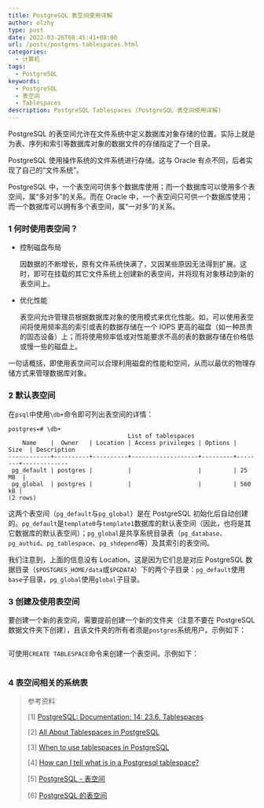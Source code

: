 ```yaml
---
title: PostgreSQL 表空间使用详解
author: olzhy
type: post
date: 2022-03-26T08:45:41+08:00
url: /posts/postgres-tablespaces.html
categories:
  - 计算机
tags:
  - PostgreSQL
keywords:
  - PostgreSQL
  - 表空间
  - Tablespaces
description: PostgreSQL Tablespaces (PostgreSQL 表空间使用详解)
---
```


PostgreSQL 的表空间允许在文件系统中定义数据库对象存储的位置。实际上就是为表、序列和索引等数据库对象的数据文件的存储指定了一个目录。

PostgreSQL 使用操作系统的文件系统进行存储。这与 Oracle 有点不同，后者实现了自己的“文件系统”。

PostgreSQL 中，一个表空间可供多个数据库使用；而一个数据库可以使用多个表空间，属“多对多”的关系。而在 Oracle 中，一个表空间只可供一个数据库使用；而一个数据库可以拥有多个表空间，属“一对多”的关系。

### 1 何时使用表空间？

- 控制磁盘布局

  因数据的不断增长，原有文件系统快满了，又因某些原因无法得到扩展。这时，即可在挂载的其它文件系统上创建新的表空间，并将现有对象移动到新的表空间上。

- 优化性能

  表空间允许管理员根据数据库对象的使用模式来优化性能。如，可以使用表空间将使用频率高的索引或表的数据存储在一个 IOPS 更高的磁盘（如一种昂贵的固态设备）上；而将使用频率低或对性能要求不高的表的数据存储在价格低或慢一些的磁盘上。

一句话概括，即使用表空间可以合理利用磁盘的性能和空间，从而以最优的物理存储方式来管理数据库对象。

### 2 默认表空间

在`psql`中使用`\db+`命令即可列出表空间的详情：

```text
postgres=# \db+
                                  List of tablespaces
    Name    |  Owner   | Location | Access privileges | Options |  Size  | Description
------------+----------+----------+-------------------+---------+--------+-------------
 pg_default | postgres |          |                   |         | 25 MB  |
 pg_global  | postgres |          |                   |         | 560 kB |
(2 rows)
```

这两个表空间（`pg_default`与`pg_global`）是在 PostgreSQL 初始化后自动创建的。`pg_default`是`template0`与`template1`数据库的默认表空间（因此，也将是其它数据库的默认表空间）；`pg_global`是共享系统目录表（`pg_database`、`pg_authid`、`pg_tablespace`、`pg_shdepend`等）及其索引的表空间。

我们注意到，上面的信息没有 Location。这是因为它们总是对应 PostgreSQL 数据目录（`$POSTGRES_HOME/data`或`$PGDATA`）下的两个子目录：`pg_default`使用`base`子目录，`pg_global`使用`global`子目录。

### 3 创建及使用表空间

要创建一个新的表空间，需要提前创建一个新的文件夹（注意不要在 PostgreSQL 数据文件夹下创建），且该文件夹的所有者须是`postgres`系统用户。示例如下：

```shell

```

可使用`CREATE TABLESPACE`命令来创建一个表空间。示例如下：

```sql

```

### 4 表空间相关的系统表

> 参考资料
>
> \[1\] [PostgreSQL: Documentation: 14: 23.6. Tablespaces](https://www.postgresql.org/docs/14/manage-ag-tablespaces.html)
>
> \[2\] [All About Tablespaces in PostgreSQL](https://pgdash.io/blog/tablespaces-postgres.html)
>
> \[3\] [When to use tablespaces in PostgreSQL](https://www.cybertec-postgresql.com/en/when-to-use-tablespaces-in-postgresql/)
>
> \[4\] [How can I tell what is in a Postgresql tablespace?](https://stackoverflow.com/questions/4970966/how-can-i-tell-what-is-in-a-postgresql-tablespace)
>
> \[5\] [PostgreSQL - 表空间](https://www.cnblogs.com/yanshw/p/11351136.html)
>
> \[6\] [PostgreSQL 的表空间](https://www.cnblogs.com/lottu/p/9239535.html)
